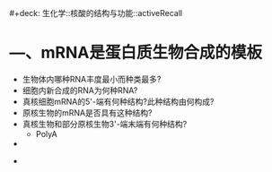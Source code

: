 #+deck: 生化学::核酸的结构与功能::activeRecall

# —、mRNA是蛋白质生物合成的模板
- 生物体内哪种RNA丰度最小而种类最多?
- 细胞内新合成的RNA为何种RNA?
- 真核细胞mRNA的5'-端有何种结构?此种结构由何构成?
- 原核生物的mRNA是否具有这种结构?
- 真核生物和部分原核生物3'-端末端有何种结构?
	- PolyA
-
*